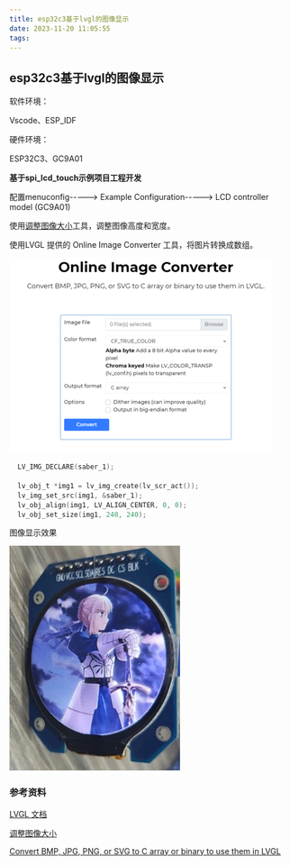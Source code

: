 ```yaml
---
title: esp32c3基于lvgl的图像显示
date: 2023-11-20 11:05:55
tags:  
---
```


## esp32c3基于lvgl的图像显示

<!--more-->

软件环境：

Vscode、ESP_IDF

硬件环境：

ESP32C3、GC9A01



**基于spi_lcd_touch示例项目工程开发**

配置menuconfig-----> Example Configuration-----> LCD controller model (GC9A01)

使用[调整图像大小](https://www.iloveimg.com/zh-cn/resize-image#resize-options,pixels)工具，调整图像高度和宽度。

使用LVGL 提供的 Online Image Converter  工具，将图片转换成数组。

![image-20231120113626535](esp32c3基于lvgl的图像显示/image-20231120113626535.png)



```c
  LV_IMG_DECLARE(saber_1);

  lv_obj_t *img1 = lv_img_create(lv_scr_act());
  lv_img_set_src(img1, &saber_1);
  lv_obj_align(img1, LV_ALIGN_CENTER, 0, 0);
  lv_obj_set_size(img1, 240, 240);
```

图像显示效果

![image-20231120113638813](esp32c3基于lvgl的图像显示/image-20231120113638813.png)





### 参考资料

[LVGL 文档](https://docs.lvgl.io/8.3/libs/sjpg.html#example)

[调整图像大小](https://www.iloveimg.com/zh-cn/resize-image#resize-options,pixels)

[Convert BMP, JPG, PNG, or SVG to C array or binary to use them in LVGL](https://lvgl.io/tools/imageconverter)

